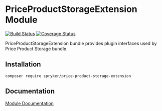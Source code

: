 # PriceProductStorageExtension Module
[![Build Status](https://travis-ci.org/spryker/price-product-storage-extension.svg)](https://travis-ci.org/spryker/price-product-storage-extension)
[![Coverage Status](https://coveralls.io/repos/github/spryker/price-product-storage-extension/badge.svg)](https://coveralls.io/github/spryker/price-product-storage-extension)

PriceProductStorageExtension bundle provides plugin interfaces used by Price Product Storage bundle.

## Installation

```
composer require spryker/price-product-storage-extension
```

## Documentation

[Module Documentation](https://academy.spryker.com/developing_with_spryker/module_guide/checkout_process/price-product-storage-extension.html)
